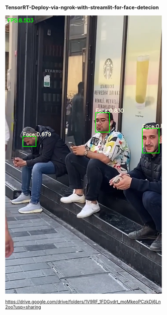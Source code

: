 ### TensorRT-Deploy-via-ngrok-with-streamlit-for-face-detecion

![Images of Plant village](/images/next.png)

https://drive.google.com/drive/folders/1V9RF_1FDGvdrt_moMkeoPCzkDj6Ln2oo?usp=sharing

